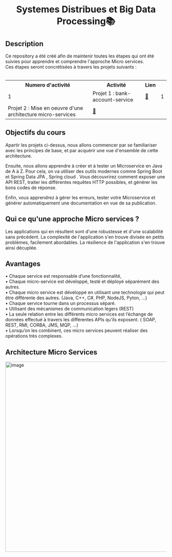 <h1 align="center">Systemes Distribues et Big Data Processing📚</h1>
<H2>Description </H2>
Ce repository a été créé afin de maintenir toutes les étapes qui ont été suivies pour apprendre et comprendre l'approche Micro services.<br>
Ces étapes seront concrétisées à travers les projets suivants : <br><BR>
<table align="center" width="100%">
  <tr>
    <th>Numero d'activité </th>
    <th>Activité</td>
    <th>Lien</th>
  </tr>
  <tr>
    <td>1</td>
    <td>Projet 1 : bank-account-service </td>
    <td><a href="https://github.com/SAYOUJJIL/Systemes-Distribues-et-Big-Data-Processing/tree/main/bank-account-service">🔗</a></td>
        <td>1</td> 
  </tr>
  <tr>
    <td>Projet 2 : Mise en oeuvre d'une architecture micro-services  </td>
    <td><a href="https://github.com/SAYOUJJIL/Systemes-Distribues-et-Big-Data-Processing/tree/main/Mise%20en%20oeuvre%20d'une%20architecture%20micro-services">🔗</a></td>
  </tr>
  
</table>  
<h2>Objectifs du cours</h2>
Apartir les projets ci-dessus, nous allons commencer par se familiariser avec les principes de base, et par acquérir une vue d'ensemble de cette architecture.

Ensuite, nous allons apprendre à créer et à tester un Microservice en Java de A à Z. Pour cela, on va utiliser des outils modernes comme Spring Boot et Spring Data JPA , Spring cloud . Vous découvrirez comment exposer une API REST, traiter les différentes requêtes HTTP possibles, et générer les bons codes de réponse.

Enfin, vous apprendrez à gérer les erreurs, tester votre Microservice et générer automatiquement une documentation en vue de sa publication.


<h2>Qui ce qu'une approche Micro services ? </h2>
Les applications qui en résultent sont d'une robustesse et d'une scalabilité sans précédent. La complexité de l'application s'en trouve divisée en petits problèmes, facilement abordables. La  résilience de l'application s'en trouve ainsi décuplée.

<h2>Avantages</h2>
• Chaque service est responsable d’une fonctionnalité, <br>
• Chaque micro-service est développé, testé et déployé séparément des autres. <br>
• Chaque micro service est développé en utilisant une technologie qui peut être différente des autres. (Java, C++, C#, PHP, NodeJS, Pyton,
...)<br>
• Chaque service tourne dans un processus séparé. <br>
• Utilisant des mécanismes de communication légers (REST) <br>
• La seule relation entre les différents micro services est l’échange de données effectué à travers les différentes APIs qu’ils exposent. (
SOAP, REST, RMI, CORBA, JMS, MQP, ...)<br>
• Lorsqu’on les combinent, ces micro services peuvent réaliser des opérations très complexes. <br>
<h2>Architecture Micro Services </h2>
<img width="594" alt="image" src="https://user-images.githubusercontent.com/85376207/205503367-b77ee1ed-4bd6-493b-a7c2-093186dff50b.png">
